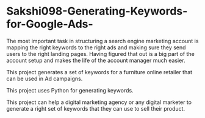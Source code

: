 # Sakshi098-Generating-Keywords-for-Google-Ads-

The most important task in structuring a search engine marketing account is mapping the right keywords to the right ads and making sure they send users to the right landing pages.
Having figured that out is a big part of the account setup and makes the life of the account manager much easier.


This project generates a set of keywords for a furniture online retailer that can be used in Ad campaigns.

This project uses Python for generating keywords.

This project can help a digital marketing agency or any digital marketer to generate a right set of keywords that they can use to sell their product.
